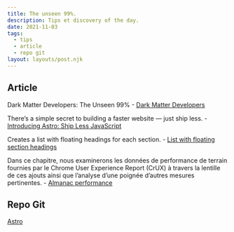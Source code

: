 ```yaml
---
title: The unseen 99%.
description: Tips et discovery of the day.
date: 2021-11-03
tags:
  - tips
  - article
  - repo git
layout: layouts/post.njk
---
```

## Article

Dark Matter Developers: The Unseen 99% - [Dark Matter Developers](https://www.hanselman.com/blog/dark-matter-developers-the-unseen-99)

There’s a simple secret to building a faster website — just ship less. - [Introducing Astro: Ship Less JavaScript](https://astro.build/blog/introducing-astro/)

Creates a list with floating headings for each section. - [List with floating section headings](https://www.30secondsofcode.org/css/s/floating-list-titles)

Dans ce chapitre, nous examinerons les données de performance de terrain fournies par le Chrome User Experience Report (CrUX) à travers la lentille de ces ajouts ainsi que l’analyse d’une poignée d’autres mesures pertinentes. - [Almanac performance](https://almanac.httparchive.org/fr/2020/performance)

## Repo Git

[Astro](https://github.com/snowpackjs/astro)